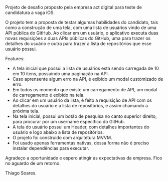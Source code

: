 Projeto de desafio proposto pela empresa act digital para teste de candidatura a vaga iOS.

O projeto tem a proposta de testar algumas habilidades do candidato, tais como a construção de uma tela, com uma lista de usuários vindo de uma API pública do GitHub. Ao clicar em um usuário, o aplicativo executa duas novas requisições a duas APIs públicas do GitHub, uma para trazer os detalhes do usuário e outra para trazer a lista de repositórios que esse usuário possui.

Features:
- A tela inicial que possui a lista de usuários está sendo carregada de 10 em 10 itens, possuindo uma paginação na API.
- Caso aprensente algum erro na API, é exibido um modal customizado de erro.
- Em todos os momento que existe um carregamento de API, um modal de carregamento é exibido na tela.
- Ao clicar em um usuário da lista, é feito a requisição de API com os detalhes do usuário e a lista de repositórios, e assim chamando a próxima tela.
- Na tela inicial, possui um botão de pesquisa no canto superior direito, para procurar por um username específico do GitHub.
- A tela do usuário possui um Header, com detalhes importantes do usuário e logo abaixo a lista de repositórios.
- O projeto foi construido com arquitetura MVVM.
- Foi usado apenas ferramentas nativas, dessa forma não é preciso instalar dependências para executar.

Agradeço a oportunidade e espero atingir as expectativas da empresa. Fico no aguardo de um retorno.

Thiago Soares.